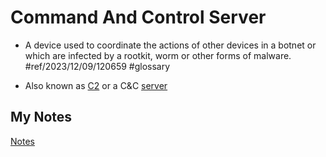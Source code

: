# Command And Control Server
- A device used to coordinate the actions of other devices in a botnet or which are infected by a rootkit, worm or other forms of malware. #ref/2023/12/09/120659 #glossary

- Also known as [C2](c2.md) or a C&C [server](server.md)
## My Notes
[Notes](mynotes/command-and-control-notes.md)
